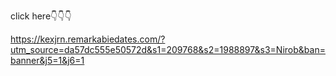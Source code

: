 click here👇👇👇

https://kexjrn.remarkabiedates.com/?utm_source=da57dc555e50572d&s1=209768&s2=1988897&s3=Nirob&ban=banner&j5=1&j6=1

